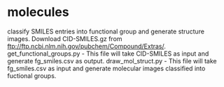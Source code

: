 # molecules
classify SMILES entries into functional group and generate structure images.
Download CID-SMILES.gz from ftp://ftp.ncbi.nlm.nih.gov/pubchem/Compound/Extras/.
get_functional_groups.py - This file will take CID-SMILES as input and generate fg_smiles.csv as output.
draw_mol_struct.py - This file will take fg_smiles.csv as input and generate molecular images classified into fuctional groups. 
